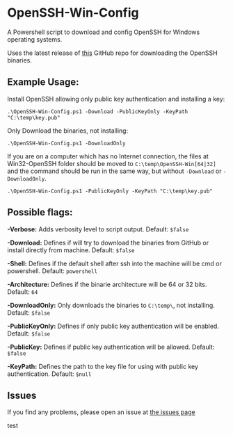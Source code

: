 # OpenSSH-Win-Config
A Powershell script to download and config OpenSSH for Windows operating systems.

Uses the latest release of [this](https://github.com/PowerShell/Win32-OpenSSH/) GitHub repo for downloading the OpenSSH binaries.

## Example Usage:

Install OpenSSH allowing only public key authentication and installing a key:

`.\OpenSSH-Win-Config.ps1 -Download -PublicKeyOnly -KeyPath "C:\temp\key.pub"`

Only Download the binaries, not installing:

`.\OpenSSH-Win-Config.ps1 -DownloadOnly`

If you are on a computer which has no Internet connection, the files at Win32-OpenSSH folder should be moved to `C:\temp\OpenSSH-Win[64|32]` and the command should be run in the same way, but without `-Download` or `-DownloadOnly`.

`.\OpenSSH-Win-Config.ps1 -PublicKeyOnly -KeyPath "C:\temp\key.pub"`

## Possible flags:

   **-Verbose:** Adds verbosity level to script output. Default: `$false`

   **-Download:** Defines if will try to download the binaries from GitHub or install directly from machine. Default: `$false`

   **-Shell:** Defines if the default shell after ssh into the machine will be cmd or powershell. Default: `powershell`

   **-Architecture:** Defines if the binarie architecture will be 64 or 32 bits. Default: `64`
   
   **-DownloadOnly:** Only downloads the binaries to `C:\temp\`, not installing. Default: `$false`
   
   **-PublicKeyOnly:** Defines if only public key authentication will be enabled. Default: `$false`
   
   **-PublicKey:** Defines if public key authentication will be allowed. Default: `$false`
   
   **-KeyPath:** Defines the path to the key file for using with public key authentication. Default: `$null`

## Issues

If you find any problems, please open an issue at [the issues page](https://github.com/aJesus37/OpenSSH-Config/issues)

test